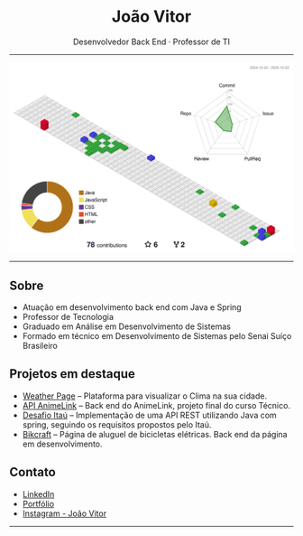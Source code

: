 <h1 align="center">João Vitor</h1>

<p align="center">
  Desenvolvedor Back End · Professor de TI
</p>

---

![](./profile-3d-contrib/profile-gitblock.svg)

---

## Sobre

- Atuação em desenvolvimento back end com Java e Spring
- Professor de Tecnologia 
- Graduado em Análise em Desenvolvimento de Sistemas
- Formado em técnico em Desenvolvimento de Sistemas pelo Senai Suíço Brasileiro

## Projetos em destaque

- [Weather Page](https://weatherpageapi.vercel.app/) – Plataforma para visualizar o Clima na sua cidade.
- [API AnimeLink](https://github.com/JoaoVGomees/APICompleta) – Back end do AnimeLink, projeto final do curso Técnico.
- [Desafio Itaú](https://github.com/JoaoVGomees/desafio-backend-itau) – Implementação de uma API REST utilizando Java com spring, seguindo os requisitos propostos pelo Itaú.
- [Bikcraft](https://joaovgomees.github.io/bikcraft/) – Página de aluguel de bicicletas elétricas. Back end da página em desenvolvimento.

## Contato

- [LinkedIn](https://www.linkedin.com/in/joaovgomees/)
- [Portfólio](https://joaovgomees.vercel.app/)
- [Instagram - João Vitor](https://www.instagram.com/__joao78)

---
